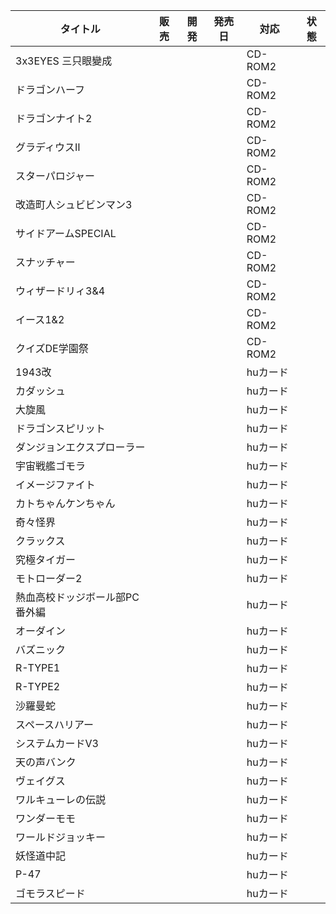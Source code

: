 | タイトル | 販売 | 開発 | 発売日 | 対応 | 状態 |
| ---- | ---- | ---- | ---- | ---- | ---- |
| 3x3EYES 三只眼變成 |  |  |  | CD-ROM2 |  |
| ドラゴンハーフ |  |  |  | CD-ROM2 |  |
| ドラゴンナイト2 |  |  |  | CD-ROM2 |  |
| グラディウスⅡ |  |  |  | CD-ROM2 |  |
| スターパロジャー |  |  |  | CD-ROM2 |  |
| 改造町人シュビビンマン3 |  |  |  | CD-ROM2 |  |
| サイドアームSPECIAL |  |  |  | CD-ROM2 |  |
| スナッチャー |  |  |  | CD-ROM2 |  |
| ウィザードリィ3&4 |  |  |  | CD-ROM2 |  |
| イース1&2 |  |  |  | CD-ROM2 |  |
| クイズDE学園祭 |  |  |  | CD-ROM2 |  |
| 1943改 |  |  |  | huカード |  |
| カダッシュ |  |  |  | huカード |  |
| 大旋風 |  |  |  | huカード |  |
| ドラゴンスピリット |  |  |  | huカード |  |
| ダンジョンエクスプローラー |  |  |  | huカード |  |
| 宇宙戦艦ゴモラ |  |  |  | huカード |  |
| イメージファイト |  |  |  | huカード |  |
| カトちゃんケンちゃん |  |  |  | huカード |  |
| 奇々怪界 |  |  |  | huカード |  |
| クラックス |  |  |  | huカード |  |
| 究極タイガー |  |  |  | huカード |  |
| モトローダー2 |  |  |  | huカード |  |
| 熱血高校ドッジボール部PC番外編 |  |  |  | huカード |  |
| オーダイン |  |  |  | huカード |  |
| バズニック |  |  |  | huカード |  |
| R-TYPE1 |  |  |  | huカード |  |
| R-TYPE2 |  |  |  | huカード |  |
| 沙羅曼蛇 |  |  |  | huカード |  |
| スペースハリアー |  |  |  | huカード |  |
| システムカードV3 |  |  |  | huカード |  |
| 天の声バンク |  |  |  | huカード |  |
| ヴェイグス |  |  |  | huカード |  |
| ワルキューレの伝説 |  |  |  | huカード |  |
| ワンダーモモ |  |  |  | huカード |  |
| ワールドジョッキー |  |  |  | huカード |  |
| 妖怪道中記 |  |  |  | huカード |  |
| P-47 |  |  |  | huカード |  |
| ゴモラスピード |  |  |  | huカード |  |
